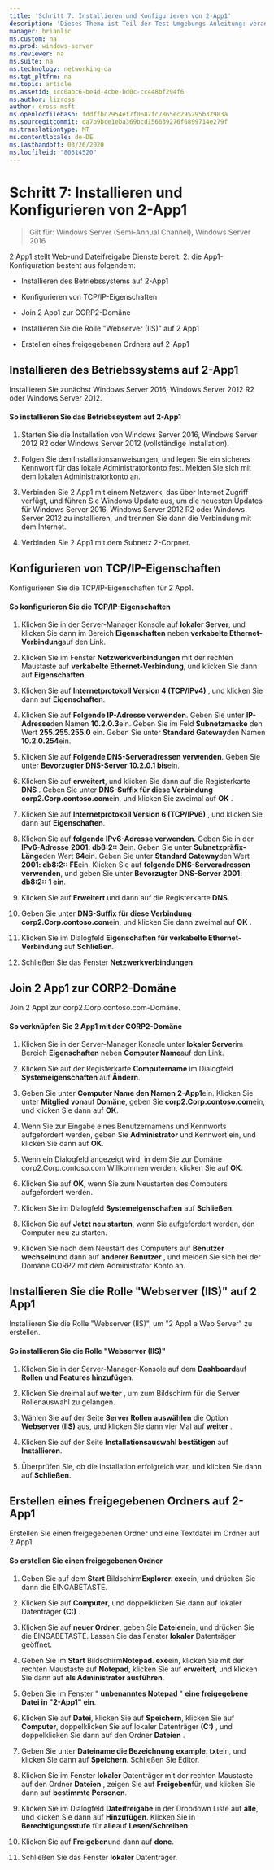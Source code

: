 ```yaml
---
title: 'Schritt 7: Installieren und Konfigurieren von 2-App1'
description: 'Dieses Thema ist Teil der Test Umgebungs Anleitung: veranschaulichen einer DirectAccess-Bereitstellung für mehrere Standorte für Windows Server 2016'
manager: brianlic
ms.custom: na
ms.prod: windows-server
ms.reviewer: na
ms.suite: na
ms.technology: networking-da
ms.tgt_pltfrm: na
ms.topic: article
ms.assetid: 1cc0abc6-be4d-4cbe-bd0c-cc448bf294f6
ms.author: lizross
author: eross-msft
ms.openlocfilehash: fddffbc2954ef7f0687fc7865ec295295b32983a
ms.sourcegitcommit: da7b9bce1eba369bcd156639276f6899714e279f
ms.translationtype: MT
ms.contentlocale: de-DE
ms.lasthandoff: 03/26/2020
ms.locfileid: "80314520"
---
```

# <a name="step-7-install-and-configure-2-app1"></a>Schritt 7: Installieren und Konfigurieren von 2-App1

>Gilt für: Windows Server (Semi-Annual Channel), Windows Server 2016

2 App1 stellt Web-und Dateifreigabe Dienste bereit. 2: die App1-Konfiguration besteht aus folgendem:  
  
- Installieren des Betriebssystems auf 2-App1  
  
- Konfigurieren von TCP/IP-Eigenschaften  
  
- Join 2 App1 zur CORP2-Domäne  
  
- Installieren Sie die Rolle "Webserver (IIS)" auf 2 App1  
  
- Erstellen eines freigegebenen Ordners auf 2-App1 
  
## <a name="install-the-operating-system-on-2-app1"></a><a name="bkmk_InstallOS"></a>Installieren des Betriebssystems auf 2-App1  
Installieren Sie zunächst Windows Server 2016, Windows Server 2012 R2 oder Windows Server 2012.  
  
#### <a name="to-install-the-operating-system-on-2-app1"></a>So installieren Sie das Betriebssystem auf 2-App1  
  
1.  Starten Sie die Installation von Windows Server 2016, Windows Server 2012 R2 oder Windows Server 2012 (vollständige Installation).  
  
2.  Folgen Sie den Installationsanweisungen, und legen Sie ein sicheres Kennwort für das lokale Administratorkonto fest. Melden Sie sich mit dem lokalen Administratorkonto an.  
  
3.  Verbinden Sie 2 App1 mit einem Netzwerk, das über Internet Zugriff verfügt, und führen Sie Windows Update aus, um die neuesten Updates für Windows Server 2016, Windows Server 2012 R2 oder Windows Server 2012 zu installieren, und trennen Sie dann die Verbindung mit dem Internet.  
  
4.  Verbinden Sie 2 App1 mit dem Subnetz 2-Corpnet.  
  
## <a name="configure-tcpip-properties"></a><a name="bkmk_TCP"></a>Konfigurieren von TCP/IP-Eigenschaften  
Konfigurieren Sie die TCP/IP-Eigenschaften für 2 App1.  
  
#### <a name="to-configure-tcpip-properties"></a>So konfigurieren Sie die TCP/IP-Eigenschaften  
  
1.  Klicken Sie in der Server-Manager Konsole auf **lokaler Server**, und klicken Sie dann im Bereich **Eigenschaften** neben **verkabelte Ethernet-Verbindung**auf den Link.  
  
2.  Klicken Sie im Fenster **Netzwerkverbindungen** mit der rechten Maustaste auf **verkabelte Ethernet-Verbindung**, und klicken Sie dann auf **Eigenschaften**.  
  
3.  Klicken Sie auf **Internetprotokoll Version 4 (TCP/IPv4)** , und klicken Sie dann auf **Eigenschaften**.  
  
4.  Klicken Sie auf **Folgende IP-Adresse verwenden**. Geben Sie unter **IP-Adresse**den Namen **10.2.0.3**ein. Geben Sie im Feld **Subnetzmaske** den Wert **255.255.255.0** ein. Geben Sie unter **Standard Gateway**den Namen **10.2.0.254**ein.  
  
5.  Klicken Sie auf **Folgende DNS-Serveradressen verwenden**. Geben Sie unter **Bevorzugter DNS-Server** **10.2.0.1 bis**ein.  
  
6.  Klicken Sie auf **erweitert**, und klicken Sie dann auf die Registerkarte **DNS** . Geben Sie unter **DNS-Suffix für diese Verbindung** **corp2.Corp.contoso.com**ein, und klicken Sie zweimal auf **OK** .  
  
7.  Klicken Sie auf **Internetprotokoll Version 6 (TCP/IPv6)** , und klicken Sie dann auf **Eigenschaften**.  
  
8.  Klicken Sie auf **folgende IPv6-Adresse verwenden**. Geben Sie in der **IPv6-Adresse** **2001: db8:2:: 3**ein. Geben Sie unter **Subnetzpräfix-Länge**den Wert **64**ein. Geben Sie unter **Standard Gateway**den Wert **2001: db8:2:: FE**ein. Klicken Sie auf **folgende DNS-Serveradressen verwenden**, und geben Sie unter **Bevorzugter DNS-Server** **2001: db8:2:: 1 ein**.  
  
9. Klicken Sie auf **Erweitert** und dann auf die Registerkarte **DNS**.  
  
10. Geben Sie unter **DNS-Suffix für diese Verbindung** **corp2.Corp.contoso.com**ein, und klicken Sie dann zweimal auf **OK** .  
  
11. Klicken Sie im Dialogfeld **Eigenschaften für verkabelte Ethernet-Verbindung** auf **Schließen**.  
  
12. Schließen Sie das Fenster **Netzwerkverbindungen**.  
  
## <a name="join-2-app1-to-the-corp2-domain"></a><a name="bkmk_JoinDomain"></a>Join 2 App1 zur CORP2-Domäne  
Join 2 App1 zur corp2.Corp.contoso.com-Domäne.  
  
#### <a name="to-join-2-app1-to-the-corp2-domain"></a>So verknüpfen Sie 2 App1 mit der CORP2-Domäne  
  
1.  Klicken Sie in der Server-Manager Konsole unter **lokaler Server**im Bereich **Eigenschaften** neben **Computer Name**auf den Link.  
  
2.  Klicken Sie auf der Registerkarte **Computername** im Dialogfeld **Systemeigenschaften** auf **Ändern**.  
  
3.  Geben Sie unter **Computer Name den Namen** **2-App1**ein. Klicken Sie unter **Mitglied von**auf **Domäne**, geben Sie **corp2.Corp.contoso.com**ein, und klicken Sie dann auf **OK**.  
  
4.  Wenn Sie zur Eingabe eines Benutzernamens und Kennworts aufgefordert werden, geben Sie **Administrator** und Kennwort ein, und klicken Sie dann auf **OK**.  
  
5.  Wenn ein Dialogfeld angezeigt wird, in dem Sie zur Domäne corp2.Corp.contoso.com Willkommen werden, klicken Sie auf **OK**.  
  
6.  Klicken Sie auf **OK**, wenn Sie zum Neustarten des Computers aufgefordert werden.  
  
7.  Klicken Sie im Dialogfeld **Systemeigenschaften** auf **Schließen**.  
  
8.  Klicken Sie auf **Jetzt neu starten**, wenn Sie aufgefordert werden, den Computer neu zu starten.  
  
9. Klicken Sie nach dem Neustart des Computers auf **Benutzer wechseln**und dann auf **anderer Benutzer** , und melden Sie sich bei der Domäne CORP2 mit dem Administrator Konto an.  
  
## <a name="install-the-web-server-iis-role-on-2-app1"></a><a name="bkmk_IIS"></a>Installieren Sie die Rolle "Webserver (IIS)" auf 2 App1  
Installieren Sie die Rolle "Webserver (IIS)", um "2 App1 a Web Server" zu erstellen.  
  
#### <a name="to-install-the-web-server-iis-role"></a>So installieren Sie die Rolle "Webserver (IIS)"  
  
1.  Klicken Sie in der Server-Manager-Konsole auf dem **Dashboard**auf **Rollen und Features hinzufügen**.  
  
2.  Klicken Sie dreimal auf **weiter** , um zum Bildschirm für die Server Rollenauswahl zu gelangen.  
  
3.  Wählen Sie auf der Seite **Server Rollen auswählen** die Option **Webserver (IIS)** aus, und klicken Sie dann vier Mal auf **weiter** .  
  
4.  Klicken Sie auf der Seite **Installationsauswahl bestätigen** auf **Installieren**.  
  
5.  Überprüfen Sie, ob die Installation erfolgreich war, und klicken Sie dann auf **Schließen**.  
  
## <a name="create-a-shared-folder-on-2-app1"></a><a name="bkmk_Share"></a>Erstellen eines freigegebenen Ordners auf 2-App1  
Erstellen Sie einen freigegebenen Ordner und eine Textdatei im Ordner auf 2 App1.  
  
#### <a name="to-create-a-shared-folder"></a>So erstellen Sie einen freigegebenen Ordner  
  
1.  Geben Sie auf dem **Start** Bildschirm**Explorer. exe**ein, und drücken Sie dann die EINGABETASTE.  
  
2.  Klicken Sie auf **Computer**, und doppelklicken Sie dann auf lokaler Datenträger **(C:)** .  
  
3.  Klicken Sie auf **neuer Ordner**, geben Sie **Dateien**ein, und drücken Sie die EINGABETASTE. Lassen Sie das Fenster **lokaler** Datenträger geöffnet.  
  
4.  Geben Sie im **Start** Bildschirm**Notepad. exe**ein, klicken Sie mit der rechten Maustaste auf **Notepad**, klicken Sie auf **erweitert**, und klicken Sie dann auf **als Administrator ausführen**.  
  
5.  Geben Sie im Fenster " **unbenanntes Notepad** " **eine freigegebene Datei in "2-App1" ein**.  
  
6.  Klicken Sie auf **Datei**, klicken Sie auf **Speichern**, klicken Sie auf **Computer**, doppelklicken Sie auf lokaler Datenträger **(C:)** , und doppelklicken Sie dann auf den Ordner **Dateien** .  
  
7.  Geben Sie unter **Dateiname die Bezeichnung** **example. txt**ein, und klicken Sie dann auf **Speichern**. Schließen Sie Editor.  
  
8.  Klicken Sie im Fenster **lokaler** Datenträger mit der rechten Maustaste auf den Ordner **Dateien** , zeigen Sie auf **Freigeben**für, und klicken Sie dann auf **bestimmte Personen**.  
  
9. Klicken Sie im Dialogfeld **Dateifreigabe** in der Dropdown Liste auf **alle**, und klicken Sie dann auf **Hinzufügen**. Klicken Sie in **Berechtigungsstufe** für **alle**auf **Lesen/Schreiben**.  
  
10. Klicken Sie auf **Freigeben**und dann auf **done**.  
  
11. Schließen Sie das Fenster **lokaler** Datenträger.  
  


